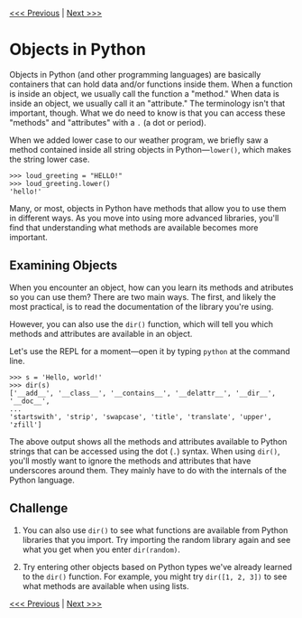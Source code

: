 <!-- 

revision notes from filipa: 
- replace the last challenge with an exercise of easy web scraping. 
- they will download a ready script, and choose on of a few URLs to scrape (nytimes, reddit, etc)
- we talk through the role of libraries, and we identify the functions/methods in the short script
- this will give them hands-on practice achieving something tangible. 

-->
[<<< Previous](10-motivate.md) | [Next >>>](12-resources.md)

# Objects in Python

Objects in Python (and other programming languages) are basically containers that can hold data and/or functions inside them. When a function is inside an object, we usually call the function a "method." When data is inside an object, we usually call it an "attribute." The terminology isn't that important, though. What we do need to know is that you can access these "methods" and "attributes" with a `.` (a dot or period).

When we added lower case to our weather program, we briefly saw a method contained inside all string objects in Python—`lower()`, which makes the string lower case.

```pycon
>>> loud_greeting = "HELLO!"
>>> loud_greeting.lower()
'hello!'
```

Many, or most, objects in Python have methods that allow you to use them in different ways. As you move into using more advanced libraries, you'll find that understanding what methods are available becomes more important.

## Examining Objects

When you encounter an object, how can you learn its methods and atributes so you can use them? There are two main ways. The first, and likely the most practical, is to read the documentation of the library you're using.

However, you can also use the `dir()` function, which will tell you which methods and attributes are available in an object.

Let's use the REPL for a moment—open it by typing `python` at the command line.

```pycon
>>> s = 'Hello, world!'
>>> dir(s)
['__add__', '__class__', '__contains__', '__delattr__', '__dir__', '__doc__',
...
'startswith', 'strip', 'swapcase', 'title', 'translate', 'upper', 'zfill']
```

The above output shows all the methods and attributes available to Python strings that can be accessed using the dot (`.`) syntax. When using `dir()`, you'll mostly want to ignore the methods and attributes that have underscores around them. They mainly have to do with the internals of the Python language.

## Challenge

1. You can also use `dir()` to see what functions are available from Python libraries that you import. Try importing the random library again and see what you get when you enter `dir(random)`.

2. Try entering other objects based on Python types we've already learned to the `dir()` function. For example, you might try `dir([1, 2, 3])` to see what methods are available when using lists.

[<<< Previous](10-motivate.md) | [Next >>>](12-resources.md)
